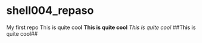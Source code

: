 # shell004_repaso
My first repo
This is quite cool
**This is quite cool**
*This is quite cool*
##This is quite cool##
